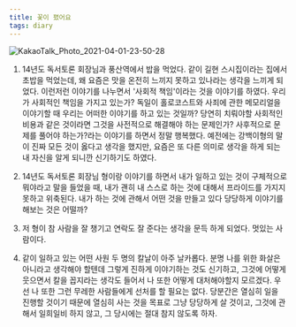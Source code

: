 ```yaml
---
title: 꽃이 폈어요
tags: diary
---
```

![KakaoTalk_Photo_2021-04-01-23-50-28](https://user-images.githubusercontent.com/50545088/114129514-a7a92d80-9939-11eb-817f-a0c31c61702f.jpeg)

1. 14년도 독서토론 회장님과 풍산역에서 밥을 먹었다. 같이 길현 스시집이라는 집에서 초밥을 먹었는데, 왜 요즘은 맛을 온전히 느끼지 못하고 있나라는 생각을 느끼게 되었다. 이런저런 이야기를 나누면서 '사회적 책임'이라는 것을 이야기를 하였다. 우리가 사회적인 책임을 가지고 있는가? 독일이 홀로코스트와 사죄에 관한 메모리얼을 이야기할 때 우리는 어떠한 이야기를 하고 있는 것일까? 당연히 치뤄야할 사회적인 비용과 같은 것이라면 그것을 사전적으로 해결해야 하는 문제인가? 사후적으로 문제를 풀어야 하는가?라는 이야기를 하면서 정말 행복했다. 예전에는 강백이형의 말이 진짜 모든 것이 옳다고 생각을 했지만, 요즘은 또 다른 의미로 생각을 하게 되는 내 자신을 알게 되니깐 신기하기도 하였다.

2. 14년도 독서토론 회장님 형이랑 이야기를 하면서 내가 일하고 있는 것이 구체적으로 뭐야라고 말을 들었을 때, 내가 괜히 내 스스로 하는 것에 대해서 프라이드를 가지지 못하고 위축된다. 내가 하는 것에 관해서 어떤 것을 만들고 있다 당당하게 이야기를 해보는 것은 어떨까?

3. 저 형이 참 사람을 잘 챙기고 연락도 잘 준다는 생각을 문득 하게 되었다. 멋있는 사람이다.

4. 같이 일하고 있는 어떤 사원 두 명의 칼날이 아주 날카롭다. 분명 나를 위한 화살은 아니라고 생각해야 할텐데 그렇게 진하게 이야기하는 것도 신기하고, 그것에 어떻게 웃으면서 칼을 꼽지라는 생각도 들어서 나 또한 어떻게 대처해야할지 모르겠다. 우선 나 또한 그런 무레한 사람들에게 선처를 할 필요는 없다. 당분간은 열심히 일을 진행할 것이기 때문에 열심히 사는 것을 목표로 그냥 당당하게 살 것이고, 그것에 관해서 일희일비 하지 않고, 그 당시에는 절대 참지 않도록 하자.